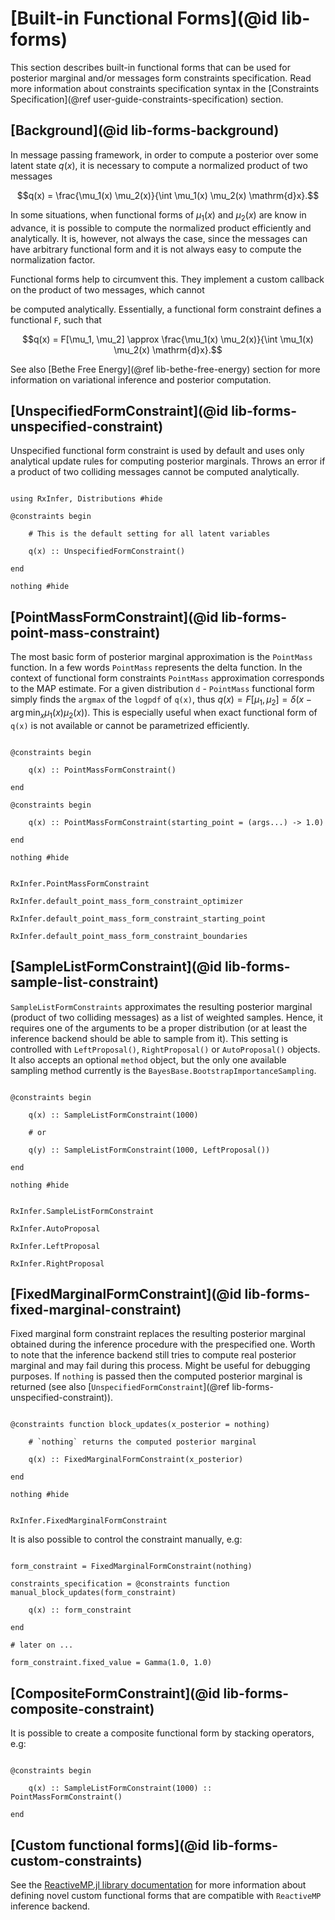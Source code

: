 # [Built-in Functional Forms](@id lib-forms)

This section describes built-in functional forms that can be used for posterior marginal and/or messages form constraints specification. Read more information about constraints specification syntax in the [Constraints Specification](@ref user-guide-constraints-specification) section.

## [Background](@id lib-forms-background)

In message passing framework, in order to compute a posterior over some latent state $q(x)$, it is necessary to compute a normalized product of two messages

$$q(x) = \frac{\mu_1(x) \mu_2(x)}{\int \mu_1(x) \mu_2(x) \mathrm{d}x}.$$

In some situations, when functional forms of $\mu_1(x)$ and $\mu_2(x)$ are know in advance, it is possible to compute the normalized product efficiently and analytically. It is, however, not always the case, since the messages can have arbitrary functional form and it is not always easy to compute the normalization factor.

Functional forms help to circumvent this. They implement a custom callback on the product of two messages, which cannot

be computed analytically. Essentially, a functional form constraint defines a functional `F`, such that

$$q(x) = F[\mu_1, \mu_2] \approx \frac{\mu_1(x) \mu_2(x)}{\int \mu_1(x) \mu_2(x) \mathrm{d}x}.$$

See also [Bethe Free Energy](@ref lib-bethe-free-energy) section for more information on variational inference and posterior computation.

## [UnspecifiedFormConstraint](@id lib-forms-unspecified-constraint)

Unspecified functional form constraint is used by default and uses only analytical update rules for computing posterior marginals. Throws an error if a product of two colliding messages cannot be computed analytically.

```@example constraints-functional-forms

using RxInfer, Distributions #hide

@constraints begin 

    # This is the default setting for all latent variables

    q(x) :: UnspecifiedFormConstraint() 

end

nothing #hide

```

## [PointMassFormConstraint](@id lib-forms-point-mass-constraint)

The most basic form of posterior marginal approximation is the `PointMass` function. In a few words `PointMass` represents the delta function. In the context of functional form constraints `PointMass` approximation corresponds to the MAP estimate. For a given distribution `d` - `PointMass` functional form simply finds the `argmax` of the `logpdf` of `q(x)`, thus $q(x) = F[\mu_1, \mu_2] = \delta(x - \arg\min_{x} \mu_1(x) \mu_2(x))$. This is especially useful when exact functional form of `q(x)` is not available or cannot be parametrized efficiently.

```@example constraints-functional-forms

@constraints begin 

    q(x) :: PointMassFormConstraint()

end

@constraints begin 

    q(x) :: PointMassFormConstraint(starting_point = (args...) -> 1.0)

end

nothing #hide

```

```@docs

RxInfer.PointMassFormConstraint

RxInfer.default_point_mass_form_constraint_optimizer

RxInfer.default_point_mass_form_constraint_starting_point

RxInfer.default_point_mass_form_constraint_boundaries

```

## [SampleListFormConstraint](@id lib-forms-sample-list-constraint)

`SampleListFormConstraints` approximates the resulting posterior marginal (product of two colliding messages) as a list of weighted samples. Hence, it requires one of the arguments to be a proper distribution (or at least the inference backend should be able to sample from it). This setting is controlled with `LeftProposal()`, `RightProposal()` or `AutoProposal()` objects. It also accepts an optional `method` object, but the only one available sampling method currently is the `BayesBase.BootstrapImportanceSampling`.

```@example constraints-functional-forms

@constraints begin 

    q(x) :: SampleListFormConstraint(1000)

    # or 

    q(y) :: SampleListFormConstraint(1000, LeftProposal())

end

nothing #hide

```

```@docs

RxInfer.SampleListFormConstraint

RxInfer.AutoProposal

RxInfer.LeftProposal

RxInfer.RightProposal

```

## [FixedMarginalFormConstraint](@id lib-forms-fixed-marginal-constraint)

Fixed marginal form constraint replaces the resulting posterior marginal obtained during the inference procedure with the prespecified one. Worth to note that the inference backend still tries to compute real posterior marginal and may fail during this process. Might be useful for debugging purposes. If `nothing` is passed then the computed posterior marginal is returned (see also [`UnspecifiedFormConstraint`](@ref lib-forms-unspecified-constraint)).

```@example constraints-functional-forms

@constraints function block_updates(x_posterior = nothing) 

    # `nothing` returns the computed posterior marginal

    q(x) :: FixedMarginalFormConstraint(x_posterior)

end

nothing #hide

```

```@docs

RxInfer.FixedMarginalFormConstraint

```

It is also possible to control the constraint manually, e.g:

```@example constraints-functional-forms

form_constraint = FixedMarginalFormConstraint(nothing)

constraints_specification = @constraints function manual_block_updates(form_constraint) 

    q(x) :: form_constraint

end

# later on ...

form_constraint.fixed_value = Gamma(1.0, 1.0)

```

## [CompositeFormConstraint](@id lib-forms-composite-constraint)

It is possible to create a composite functional form by stacking operators, e.g:

```@example constraints-functional-forms

@constraints begin 

    q(x) :: SampleListFormConstraint(1000) :: PointMassFormConstraint()

end

```

## [Custom functional forms](@id lib-forms-custom-constraints)

See the [ReactiveMP.jl library documentation](https://reactivebayes.github.io/ReactiveMP.jl/stable/) for more information about defining novel custom functional forms that are compatible with `ReactiveMP` inference backend.

